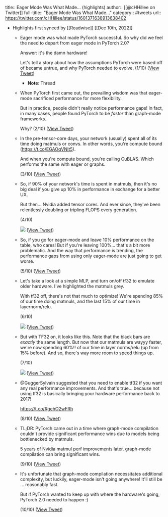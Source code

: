 title:: Eager Mode Was What Made... (highlights)
author:: [[@cHHillee on Twitter]]
full-title:: "Eager Mode Was What Made..."
category:: #tweets
url:: https://twitter.com/cHHillee/status/1601371638913638402

- Highlights first synced by [[Readwise]] [[Dec 10th, 2022]]
	- Eager mode was what made PyTorch successful. So why did we feel the need to depart from eager mode in PyTorch 2.0?
	  
	  Answer: it's the damn hardware! 
	  
	  Let's tell a story about how the assumptions PyTorch were based off of became untrue, and why PyTorch needed to evolve. (1/10) ([View Tweet](https://twitter.com/cHHillee/status/1601371638913638402))
		- **Note**: Thread
	- When PyTorch first came out, the prevailing wisdom was that eager-mode sacrificed performance for more flexibility.
	  
	  But in practice, people didn't really notice performance gaps! In fact, in many cases, people found PyTorch to be *faster* than graph-mode frameworks.
	  
	  Why? (2/10) ([View Tweet](https://twitter.com/cHHillee/status/1601371640671399936))
	- In the pre-tensor-core days, your network (usually) spent all of its time doing matmuls or convs. In other words, you're compute bound (https://t.co/EGAOqVNIt5).
	  
	  And when you're compute bound, you're calling CuBLAS. Which performs the same with eager or graphs.
	  
	  (3/10) ([View Tweet](https://twitter.com/cHHillee/status/1601371642260705280))
	- So, if 90% of your network's time is spent in matmuls, then it's no big deal if you give up 10% in performance in exchange for a better UX.
	  
	  But then... Nvidia added tensor cores. And ever since, they've been relentlessly doubling or tripling FLOPS every generation.
	  
	  (4/10) 
	  
	  ![](https://pbs.twimg.com/media/FjkqgJ8VUAAN4oA.jpg) ([View Tweet](https://twitter.com/cHHillee/status/1601371646756933632))
	- So, if you go for eager-mode and leave 10% performance on the table, who cares! But if you're leaving 100%... that's a bit more problematic. And the way that performance is trending, the performance gaps from using only eager-mode are just going to get worse.
	  
	  (5/10) ([View Tweet](https://twitter.com/cHHillee/status/1601371648669515777))
	- Let's take a look at a simple MLP, and turn on/off tf32 to emulate older hardware. I've highlighted the matmuls grey.
	  
	  With tf32 off, there's not that much to optimize! We're spending 85% of our time doing matmuls, and the last 15% of our time in layernorm/relu.
	  
	  (6/10) 
	  
	  ![](https://pbs.twimg.com/media/Fjk0LDaUYAACUc0.jpg) ([View Tweet](https://twitter.com/cHHillee/status/1601371651538460673))
	- But with TF32 on, it looks like this. Note that the black bars are *exactly* the same length. But now that our matmuls are wayyy faster, we're now spending 60%!! of our time in layer norms/relu (up from 15% before). And so, there's way more room to speed things up.
	  
	  (7/10) 
	  
	  ![](https://pbs.twimg.com/media/Fjk0rAjVsAAmmU2.png) ([View Tweet](https://twitter.com/cHHillee/status/1601371655305318403))
	- @GuggerSylvain suggested that you need to enable tf32 if you want any real performance improvements. And that's true... because not using tf32 is basically bringing your hardware performance back to 2017!
	  
	  https://t.co/RgehO2wFRh
	  
	  (8/10) ([View Tweet](https://twitter.com/cHHillee/status/1601371657192382464))
	- TL;DR: PyTorch came out in a time where graph-mode compilation couldn't provide significant performance wins due to models being bottlenecked by matmuls.
	  
	  5 years of Nvidia matmul perf improvements later, graph-mode compilation can bring significant wins.
	  
	  (9/10) ([View Tweet](https://twitter.com/cHHillee/status/1601371658941779968))
	- It's unfortunate that graph-mode compilation necessitates additional complexity, but luckily, eager-mode isn't going anywhere! It'll still be ... reasonably fast. 
	  
	  But if PyTorch wanted to keep up with where the hardware's going, PyTorch 2.0 needed to happen :)
	  
	  (10/10) ([View Tweet](https://twitter.com/cHHillee/status/1601371660380086272))